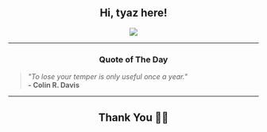 <h2 align="center"> Hi, tyaz here!</h2>

<p align="center">
<a href="https://github.com/tyazx" alt="github streak"><img src="https://dvst-streak.herokuapp.com/?user=tyazx&theme=tokyonight&fire=DD472C"></a>
</p>

<hr>
<h3 align="center">Quote of The Day</h3>
<p align="center">
<blockquote>
<i>"To lose your temper is only useful once a year."</i>
<br>
<b>- Colin R. Davis</b>
</blockquote>
</p>


<hr>
<h2 align="center">Thank You 🙏🏼</h2>
